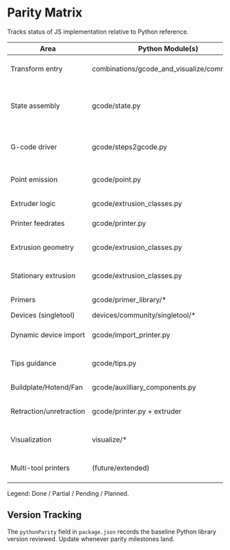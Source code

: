 # Parity Matrix

Tracks status of JS implementation relative to Python reference.

| Area | Python Module(s) | JS Module(s) | Status | Notes |
| ---- | ---------------- | ------------ | ------ | ----- |
| Transform entry | combinations/gcode_and_visualize/common.py | pipeline/transform.ts | Done | Banner/tips stdout only in JS |
| State assembly | gcode/state.py | pipeline/state.ts | Partial | Core ordering + primers done; more checks TBD |
| G-code driver | gcode/steps2gcode.py | pipeline/gcode.ts | Partial | Needs retraction edge-case audit |
| Point emission | gcode/point.py | pipeline/gcode.ts | Done | Ordering & formatting matched |
| Extruder logic | gcode/extrusion_classes.py | models/extrusion.ts + pipeline/gcode.ts | Done | M82/M83 + G92 parity |
| Printer feedrates | gcode/printer.py | models/printer.ts + pipeline/gcode.ts | Done | F ordering aligned |
| Extrusion geometry | gcode/extrusion_classes.py | models/extrusion.ts | Done | Area update logic mirrored |
| Stationary extrusion | gcode/extrusion_classes.py | models/extrusion.ts + pipeline/gcode.ts | Done | Formatting parity achieved |
| Primers | gcode/primer_library/* | gcode/primer/index.ts | Done | All built-ins ported |
| Devices (singletool) | devices/community/singletool/* | devices/community/singletool/* | Done | 1:1 ports |
| Dynamic device import | gcode/import_printer.py | devices/.../import_printer.ts | Done | library.json + substitution |
| Tips guidance | gcode/tips.py | pipeline/gcode.ts (stdout) | Partial | Wording close; tuning pending |
| Buildplate/Hotend/Fan | gcode/auxilliary_components.py | models/auxiliary.ts | Done | Parity lines produced |
| Retraction/unretraction | gcode/printer.py + extruder | pipeline/gcode.ts | Pending | Feedrate placement verification |
| Visualization | visualize/* | pipeline/visualize.ts | Partial | Structural compatibility only |
| Multi-tool printers | (future/extended) | (not yet) | Planned | Out of scope initial phase |

Legend: Done / Partial / Pending / Planned.

## Version Tracking
The `pythonParity` field in `package.json` records the baseline Python library version reviewed. Update whenever parity milestones land.
